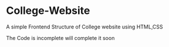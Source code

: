 # College-Website
A simple Frontend Structure of College website using HTML,CSS 


The Code is incomplete will complete it soon
